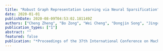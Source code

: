```yaml
---
title: "Robust Graph Representation Learning via Neural Sparsification"
date: 2020-01-01
publishDate: 2020-08-09T04:53:02.181149Z
authors: ["Cheng Zheng", "Bo Zong", "Wei Cheng", "Dongjin Song", "Jingchao Ni", "Wenchao Yu", "Haifeng Chen", "Wei Wang"]
publication_types: ["1"]
abstract: ""
featured: false
publication: "*Proceedings of the 37th International Conference on Machine Learning (ICML)*"
---
```


